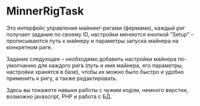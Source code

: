 # MinnerRigTask

Это интерфейс управления майнинг-ригами (фермами), каждый риг получает задание по своему ID, настройки меняются кнопкой “Setup” – прописываются путь к майнеру и параметры запуска майнера на конкретном риге.

Задание следующее – необходимо добавить настройки майнера по-умолчанию для каждого рига (путь и имя майнера, его параметры, настройки хранятся в базе), чтобы их можно было быстро и удобно применить к ригу, а также редактировать.

Здесь вы покажете навыки работы с чужим кодом, немного верстки, возможно javascript, PHP и работа с БД.
